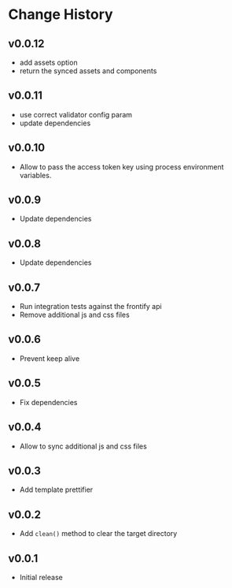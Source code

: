 Change History
==============

v0.0.12
-------
* add assets option
* return the synced assets and components

v0.0.11
-------
* use correct validator config param
* update dependencies

v0.0.10
----
* Allow to pass the access token key using process environment variables.

v0.0.9
----
* Update dependencies

v0.0.8
----
* Update dependencies

v0.0.7
----
* Run integration tests against the frontify api
* Remove additional js and css files

v0.0.6
----
* Prevent keep alive

v0.0.5
----
* Fix dependencies

v0.0.4
----
* Allow to sync additional js and css files

v0.0.3
----
* Add template prettifier

v0.0.2
----
* Add `clean()` method to clear the target directory

v0.0.1
------
* Initial release
